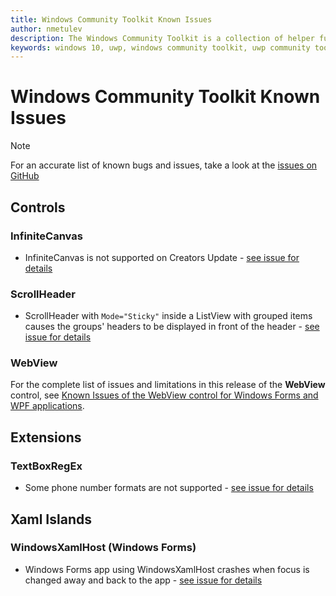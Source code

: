 ```yaml
---
title: Windows Community Toolkit Known Issues
author: nmetulev
description: The Windows Community Toolkit is a collection of helper functions, custom controls, and app services. It simplifies and demonstrates common developer tasks building UWP apps for Windows 10. 
keywords: windows 10, uwp, windows community toolkit, uwp community toolkit, uwp toolkit, known issues
---
```


# Windows Community Toolkit Known Issues

> [!NOTE]
> For an accurate list of known bugs and issues, take a look at the [issues on GitHub](https://github.com/Microsoft/WindowsCommunityToolkit//issues)

## Controls

### InfiniteCanvas
* InfiniteCanvas is not supported on Creators Update - [see issue for details](https://github.com/Microsoft/WindowsCommunityToolkit/issues/2162)

### ScrollHeader
* ScrollHeader with `Mode="Sticky"` inside a ListView with grouped items causes the groups' headers to be displayed in front of the header - [see issue for details](https://github.com/Microsoft/WindowsCommunityToolkit//issues/1446)

### WebView
For the complete list of issues and limitations in this release of the **WebView** control, see [Known Issues of the WebView control for Windows Forms and WPF applications](controls/wpf-winforms/WebView-known-issues.md).

## Extensions

### TextBoxRegEx
* Some phone number formats are not supported - [see issue for details](https://github.com/Microsoft/WindowsCommunityToolkit//issues/1821)

## Xaml Islands

### WindowsXamlHost (Windows Forms)
* Windows Forms app using WindowsXamlHost crashes when focus is changed away and back to the app - [see issue for details](https://github.com/Microsoft/WindowsCommunityToolkit/issues/2491)
